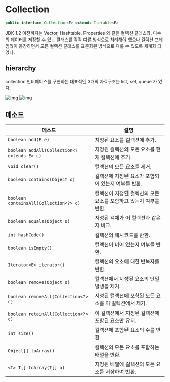 # Collection
```java
public interface Collection<E> extends Iterable<E> 
```
JDK 1.2 이전까지는 Vector, Hashtable, Properties 와 같은 컬렉션 클래스와,
다수의 데이터를 저장할 수 있는 클래스를 각각 다른 방식으로 처리해야 했으나 컬렉션 프레임웍이 등장하면서 
모든 컬렉션 클래스를 표준화된 방식으로 다룰 수 있도록 체계화 되었다.

## hierarchy
collection 인터페이스를 구현하는 대표적인 3개의 자료구조는 list, set, queue 가 있다.

![img](https://velog.velcdn.com/images/wnguswn7/post/755de9af-1786-4687-96ca-d80fce247af7/image.PNG)
![img](https://dinfree.com/lecture/language/img/java5.png)

## 메소드
| 메소드 | 설명 |
|--------|------|
| `boolean add(E e)` | 지정된 요소를 컬렉션에 추가. |
| `boolean addAll(Collection<? extends E> c)` | 지정된 컬렉션의 모든 요소를 현재 컬렉션에 추가. |
| `void clear()` | 컬렉션의 모든 요소를 제거. |
| `boolean contains(Object o)` | 컬렉션에 지정된 요소가 포함되어 있는지 여부를 반환. |
| `boolean containsAll(Collection<?> c)` | 컬렉션이 지정된 컬렉션의 모든 요소를 포함하고 있는지 여부를 반환. |
| `boolean equals(Object o)` | 지정된 객체가 이 컬렉션과 같은지 비교. |
| `int hashCode()` | 컬렉션의 해시코드를 반환. |
| `boolean isEmpty()` | 컬렉션이 비어 있는지 여부를 반환. |
| `Iterator<E> iterator()` | 컬렉션의 요소에 대한 반복자를 반환. |
| `boolean remove(Object o)` | 컬렉션에서 지정된 요소의 단일 발생을 제거. |
| `boolean removeAll(Collection<?> c)` | 지정된 컬렉션에 포함된 모든 요소를 이 컬렉션에서 제거. |
| `boolean retainAll(Collection<?> c)` | 이 컬렉션에서 지정된 컬렉션에 포함된 요소만 유지. |
| `int size()` | 컬렉션에 포함된 요소의 수를 반환. |
| `Object[] toArray()` | 컬렉션의 모든 요소를 포함하는 배열을 반환. |
| `<T> T[] toArray(T[] a)` | 지정된 배열에 컬렉션의 모든 요소를 저장하여 반환. |
